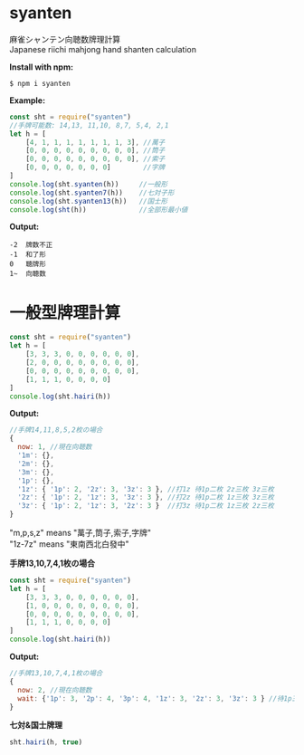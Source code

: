 # syanten

麻雀シャンテン向聴数牌理計算  
Japanese riichi mahjong hand shanten calculation

**Install with npm:**

```
$ npm i syanten
```

**Example:**

```js
const sht = require("syanten")
//手牌可能数: 14,13, 11,10, 8,7, 5,4, 2,1
let h = [
    [4, 1, 1, 1, 1, 1, 1, 1, 3], //萬子
    [0, 0, 0, 0, 0, 0, 0, 0, 0], //筒子
    [0, 0, 0, 0, 0, 0, 0, 0, 0], //索子
    [0, 0, 0, 0, 0, 0, 0]        //字牌
]
console.log(sht.syanten(h))     //一般形
console.log(sht.syanten7(h))    //七対子形
console.log(sht.syanten13(h))   //国士形
console.log(sht(h))             //全部形最小値
```

**Output:**

```
-2  牌数不正
-1  和了形
0   聴牌形
1~  向聴数
```

# 一般型牌理計算

```js
const sht = require("syanten")
let h = [
    [3, 3, 3, 0, 0, 0, 0, 0, 0],
    [2, 0, 0, 0, 0, 0, 0, 0, 0],
    [0, 0, 0, 0, 0, 0, 0, 0, 0],
    [1, 1, 1, 0, 0, 0, 0]
]
console.log(sht.hairi(h))
```

**Output:**

```js
//手牌14,11,8,5,2枚の場合
{
  now: 1, //現在向聴数
  '1m': {},
  '2m': {},
  '3m': {},
  '1p': {},
  '1z': { '1p': 2, '2z': 3, '3z': 3 }, //打1z 待1p二枚 2z三枚 3z三枚
  '2z': { '1p': 2, '1z': 3, '3z': 3 }, //打2z 待1p二枚 1z三枚 3z三枚
  '3z': { '1p': 2, '1z': 3, '2z': 3 }  //打3z 待1p二枚 1z三枚 2z三枚
}
```
"m,p,s,z" means "萬子,筒子,索子,字牌"  
"1z-7z" means "東南西北白發中"

**手牌13,10,7,4,1枚の場合**

```js
const sht = require("syanten")
let h = [
    [3, 3, 3, 0, 0, 0, 0, 0, 0],
    [1, 0, 0, 0, 0, 0, 0, 0, 0],
    [0, 0, 0, 0, 0, 0, 0, 0, 0],
    [1, 1, 1, 0, 0, 0, 0]
]
console.log(sht.hairi(h))
```

**Output:**

```js
//手牌13,10,7,4,1枚の場合
{
  now: 2, //現在向聴数
  wait: {'1p': 3, '2p': 4, '3p': 4, '1z': 3, '2z': 3, '3z': 3 } //待1p三枚 2p四枚 3p四枚 1z三枚 2z三枚 3z三枚
}
```

**七対&国士牌理**

```js
sht.hairi(h, true)
```
